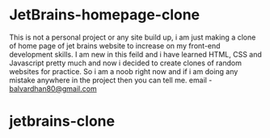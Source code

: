 # JetBrains-homepage-clone
This is not a personal project or any site build up, i am just making a clone of home page of jet brains website to increase on my front-end development skills.
I am new in this feild and i have learned HTML, CSS and Javascript pretty much and now i decided to create clones of random websites for practice.
So i am a noob right now and if i am doing any mistake anywhere in the project then you can tell me.
email - balvardhan80@gmail.com
# jetbrains-clone
